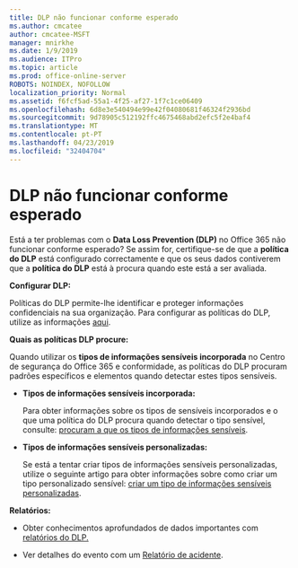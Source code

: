 ```yaml
---
title: DLP não funcionar conforme esperado
ms.author: cmcatee
author: cmcatee-MSFT
manager: mnirkhe
ms.date: 1/9/2019
ms.audience: ITPro
ms.topic: article
ms.prod: office-online-server
ROBOTS: NOINDEX, NOFOLLOW
localization_priority: Normal
ms.assetid: f6fcf5ad-55a1-4f25-af27-1f7c1ce06409
ms.openlocfilehash: 6d8e3e540494e99e42f04080681f46324f2936bd
ms.sourcegitcommit: 9d78905c512192ffc4675468abd2efc5f2e4baf4
ms.translationtype: MT
ms.contentlocale: pt-PT
ms.lasthandoff: 04/23/2019
ms.locfileid: "32404704"
---
```

# <a name="dlp-not-working-as-expected"></a>DLP não funcionar conforme esperado


Está a ter problemas com o **Data Loss Prevention (DLP)** no Office 365 não funcionar conforme esperado? Se assim for, certifique-se de que a **política do DLP** está configurado correctamente e que os seus dados contiverem que a **política do DLP** está à procura quando este está a ser avaliada. 
  
 **Configurar DLP:**
  
Políticas do DLP permite-lhe identificar e proteger informações confidenciais na sua organização. Para configurar as políticas do DLP, utilize as informações [aqui](https://docs.microsoft.com/office365/securitycompliance/prevent-data-loss#set-up-dlp).
  
 **Quais as políticas DLP procure:**
  
Quando utilizar os **tipos de informações sensíveis incorporada** no Centro de segurança do Office 365 e conformidade, as políticas do DLP procuram padrões específicos e elementos quando detectar estes tipos sensíveis. 
  
- **Tipos de informações sensíveis incorporada:**
    
    Para obter informações sobre os tipos de sensíveis incorporados e o que uma política do DLP procura quando detectar o tipo sensível, consulte: [procuram a que os tipos de informações sensíveis](https://docs.microsoft.com/office365/securitycompliance/what-the-sensitive-information-types-look-for).
    
- **Tipos de informações sensíveis personalizadas:**
    
    Se está a tentar criar tipos de informações sensíveis personalizadas, utilize o seguinte artigo para obter informações sobre como criar um tipo personalizado sensível: [criar um tipo de informações sensíveis personalizadas](https://docs.microsoft.com/office365/securitycompliance/create-a-custom-sensitive-information-type).
    
 **Relatórios:**
  
- Obter conhecimentos aprofundados de dados importantes com [relatórios do DLP.](https://docs.microsoft.com/office365/securitycompliance/data-loss-prevention-policies#dlp-reports)
    
- Ver detalhes do evento com um [Relatório de acidente](https://docs.microsoft.com/office365/securitycompliance/data-loss-prevention-policies#incident-reports).
    

